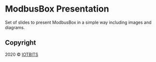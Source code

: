 # ModbusBox Presentation

Set of slides to present ModbusBox in a simple way including images and diagrams.

## Copyright

2020 © [IOTBITS](https://iotbits.net/)
